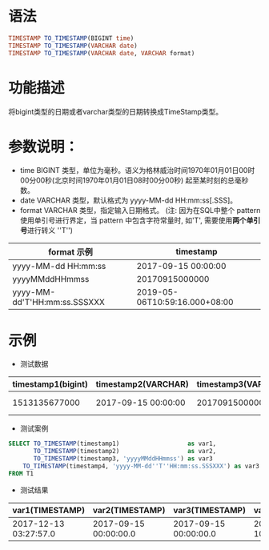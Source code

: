# 语法

```sql
TIMESTAMP TO_TIMESTAMP(BIGINT time)
TIMESTAMP TO_TIMESTAMP(VARCHAR date)
TIMESTAMP TO_TIMESTAMP(VARCHAR date, VARCHAR format)
```

# 功能描述

将bigint类型的日期或者varchar类型的日期转换成TimeStamp类型。

# 参数说明：

- time BIGINT 类型，单位为毫秒。语义为格林威治时间1970年01月01日00时00分00秒(北京时间1970年01月01日08时00分00秒)
  起至某时刻的总毫秒数。
- date VARCHAR 类型，默认格式为 yyyy-MM-dd HH:mm:ss[.SSS]。
- format VARCHAR 类型，指定输入日期格式。  (注: 因为在SQL中整个 pattern 使用单引号进行界定，当 pattern 中包含字符常量时,
  如'T', 需要使用**两个单引号**进行转义 ''T'')

| format 示例                    | timestamp                     |
|------------------------------|-------------------------------|
| yyyy-MM-dd HH:mm:ss          | 2017-09-15 00:00:00           |
| yyyyMMddHHmmss               | 20170915000000                |
| yyyy-MM-dd'T'HH:mm:ss.SSSXXX | 2019-05-06T10:59:16.000+08:00 |

# 示例

- 测试数据

| timestamp1(bigint) | timestamp2(VARCHAR) | timestamp3(VARCHAR) | timestamp4(VARCHAR)           |
|--------------------|---------------------|---------------------|-------------------------------|
| 1513135677000      | 2017-09-15 00:00:00 | 20170915000000      | 2019-05-06T10:59:16.000+08:00 |

- 测试案例

```sql
SELECT TO_TIMESTAMP(timestamp1)                   as var1,
       TO_TIMESTAMP(timestamp2)                   as var2,
       TO_TIMESTAMP(timestamp3, 'yyyyMMddHHmmss') as var3
    TO_TIMESTAMP(timestamp4, 'yyyy-MM-dd''T''HH:mm:ss.SSSXXX') as var3
FROM T1
```

- 测试结果

| var1(TIMESTAMP)       | var2(TIMESTAMP)       | var3(TIMESTAMP)       | var4(TIMESTAMP)         |
|-----------------------|-----------------------|-----------------------|-------------------------|
| 2017-12-13 03:27:57.0 | 2017-09-15 00:00:00.0 | 2017-09-15 00:00:00.0 | 2019-05-06 10:59:16.000 |

